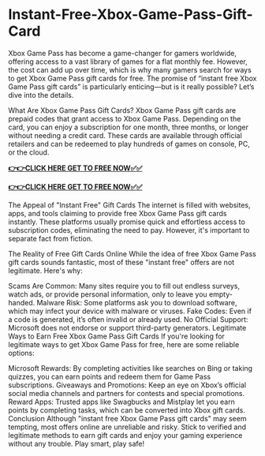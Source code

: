 # Instant-Free-Xbox-Game-Pass-Gift-Card

Xbox Game Pass has become a game-changer for gamers worldwide, offering access to a vast library of games for a flat monthly fee. However, the cost can add up over time, which is why many gamers search for ways to get Xbox Game Pass gift cards for free. The promise of “instant free Xbox Game Pass gift cards” is particularly enticing—but is it really possible? Let’s dive into the details.

What Are Xbox Game Pass Gift Cards?
Xbox Game Pass gift cards are prepaid codes that grant access to Xbox Game Pass. Depending on the card, you can enjoy a subscription for one month, three months, or longer without needing a credit card. These cards are available through official retailers and can be redeemed to play hundreds of games on console, PC, or the cloud.

[**👉👉CLICK HERE GET TO FREE NOW✅✅**](https://free-gift-card.raj-solution.com/958f890)

[**👉👉CLICK HERE GET TO FREE NOW✅✅**](https://free-gift-card.raj-solution.com/958f890)

The Appeal of "Instant Free" Gift Cards
The internet is filled with websites, apps, and tools claiming to provide free Xbox Game Pass gift cards instantly. These platforms usually promise quick and effortless access to subscription codes, eliminating the need to pay. However, it's important to separate fact from fiction.

The Reality of Free Gift Cards Online
While the idea of free Xbox Game Pass gift cards sounds fantastic, most of these "instant free" offers are not legitimate. Here's why:

Scams Are Common: Many sites require you to fill out endless surveys, watch ads, or provide personal information, only to leave you empty-handed.
Malware Risk: Some platforms ask you to download software, which may infect your device with malware or viruses.
Fake Codes: Even if a code is generated, it’s often invalid or already used.
No Official Support: Microsoft does not endorse or support third-party generators.
Legitimate Ways to Earn Free Xbox Game Pass Gift Cards
If you're looking for legitimate ways to get Xbox Game Pass for free, here are some reliable options:

Microsoft Rewards: By completing activities like searches on Bing or taking quizzes, you can earn points and redeem them for Game Pass subscriptions.
Giveaways and Promotions: Keep an eye on Xbox’s official social media channels and partners for contests and special promotions.
Reward Apps: Trusted apps like Swagbucks and Mistplay let you earn points by completing tasks, which can be converted into Xbox gift cards.
Conclusion
Although "instant free Xbox Game Pass gift cards" may seem tempting, most offers online are unreliable and risky. Stick to verified and legitimate methods to earn gift cards and enjoy your gaming experience without any trouble. Play smart, play safe!
